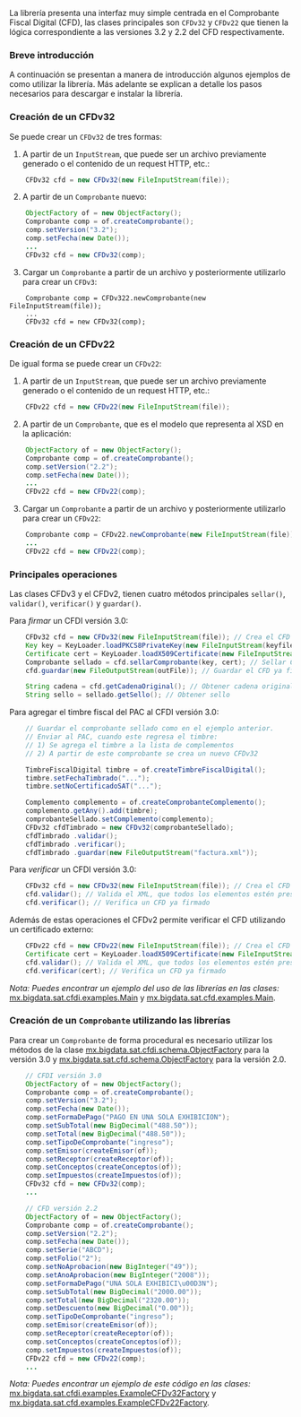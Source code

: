 La librería presenta una interfaz muy simple centrada en el Comprobante Fiscal Digital (CFD), las clases principales son `CFDv32` y `CFDv22` que tienen la lógica correspondiente a las versiones 3.2 y 2.2 del CFD respectivamente.

### Breve introducción

A continuación se presentan a manera de introducción algunos ejemplos de como utilizar la librería. Más adelante se explican a detalle los pasos necesarios para descargar e instalar la librería.

### Creación de un CFDv32

Se puede crear un `CFDv32` de tres formas:

1) A partir de un `InputStream`, que puede ser un archivo previamente  generado o el contenido de un request HTTP, etc.:
```java
    CFDv32 cfd = new CFDv32(new FileInputStream(file));
```
2) A partir de un `Comprobante` nuevo: 
```java
    ObjectFactory of = new ObjectFactory();
    Comprobante comp = of.createComprobante();
    comp.setVersion("3.2");
    comp.setFecha(new Date());
    ...
    CFDv32 cfd = new CFDv32(comp);
```
3) Cargar un `Comprobante` a partir de un archivo y posteriormente utilizarlo para crear un `CFDv3`: 
```
    Comprobante comp = CFDv322.newComprobante(new FileInputStream(file));
    ...
    CFDv32 cfd = new CFDv32(comp);
```

### Creación de un CFDv22

De igual forma se puede crear un `CFDv22`:

1) A partir de un `InputStream`, que puede ser un archivo previamente  generado o el contenido de un request HTTP, etc.:
```java
    CFDv22 cfd = new CFDv22(new FileInputStream(file));
```
2) A partir de un `Comprobante`, que es el modelo que representa al XSD en la aplicación: 
```java
    ObjectFactory of = new ObjectFactory();
    Comprobante comp = of.createComprobante();
    comp.setVersion("2.2");
    comp.setFecha(new Date());
    ...
    CFDv22 cfd = new CFDv22(comp);
```
3) Cargar un `Comprobante` a partir de un archivo y posteriormente utilizarlo para crear un `CFDv22`: 
```java
    Comprobante comp = CFDv22.newComprobante(new FileInputStream(file));
    ...
    CFDv22 cfd = new CFDv22(comp);
```

### Principales operaciones

Las clases CFDv3 y el CFDv2, tienen cuatro métodos principales `sellar()`, `validar()`,  `verificar()` y `guardar()`.

Para _firmar_ un CFDI versión 3.0:
```java
    CFDv32 cfd = new CFDv32(new FileInputStream(file)); // Crea el CFD a partir de un archivo
    Key key = KeyLoader.loadPKCS8PrivateKey(new FileInputStream(keyfile),  password); // Carga la llave privada
    Certificate cert = KeyLoader.loadX509Certificate(new FileInputStream(certFile)); // Carga el certificado
    Comprobante sellado = cfd.sellarComprobante(key, cert); // Sellar CFD y obtener un Comprobante sellado
    cfd.guardar(new FileOutputStream(outFile)); // Guardar el CFD ya firmado

    String cadena = cfd.getCadenaOriginal(); // Obtener cadena original
    String sello = sellado.getSello(); // Obtener sello
```

Para agregar el timbre fiscal del PAC al CFDI versión 3.0:

```java
    // Guardar el comprobante sellado como en el ejemplo anterior.
    // Enviar al PAC, cuando este regresa el timbre:
    // 1) Se agrega el timbre a la lista de complementos
    // 2) A partir de este comprobante se crea un nuevo CFDv32

    TimbreFiscalDigital timbre = of.createTimbreFiscalDigital();
    timbre.setFechaTimbrado("...");
    timbre.setNoCertificadoSAT("...");

    Complemento complemento = of.createComprobanteComplemento();
    complemento.getAny().add(timbre);
    comprobanteSellado.setComplemento(complemento);
    CFDv32 cfdTimbrado = new CFDv32(comprobanteSellado);
    cfdTimbrado .validar();
    cfdTimbrado .verificar();
    cfdTimbrado .guardar(new FileOutputStream("factura.xml"));
```

Para _verificar_ un CFDI versión 3.0:

```java
    CFDv32 cfd = new CFDv32(new FileInputStream(file)); // Crea el CFD a partir de un archivo
    cfd.validar(); // Valida el XML, que todos los elementos estén presentes
    cfd.verificar(); // Verifica un CFD ya firmado
```


Además de estas operaciones el CFDv2 permite verificar el CFD utilizando un certificado externo:

```java
    CFDv22 cfd = new CFDv22(new FileInputStream(file)); // Crea el CFD a partir de un archivo
    Certificate cert = KeyLoader.loadX509Certificate(new FileInputStream(certFile)); // Carga el certificado
    cfd.validar(); // Valida el XML, que todos los elementos estén presentes
    cfd.verificar(cert); // Verifica un CFD ya firmado
```

_Nota:  Puedes encontrar un ejemplo del uso de las librerías en las clases:_ [mx.bigdata.sat.cfdi.examples.Main](https://github.com/bigdata-mx/factura-electronica/blob/master/src/main/java/mx/bigdata/sat/cfdi/examples/Main.java) y [mx.bigdata.sat.cfd.examples.Main](https://github.com/bigdata-mx/factura-electronica/blob/master/src/main/java/mx/bigdata/sat/cfd/examples/Main.java).
 
### Creación de un `Comprobante` utilizando las librerías

Para crear un `Comprobante` de forma procedural es necesario utilizar los métodos de la clase [mx.bigdata.sat.cfdi.schema.ObjectFactory](http://factura-electronica.googlecode.com/svn/javadoc/mx/bigdata/sat/cfdi/schema/ObjectFactory.html) para la versión 3.0 y [mx.bigdata.sat.cfd.schema.ObjectFactory](http://factura-electronica.googlecode.com/svn/javadoc/mx/bigdata/sat/cfd/schema/ObjectFactory.html) para la versión 2.0.

```java
    // CFDI versión 3.0
    ObjectFactory of = new ObjectFactory();
    Comprobante comp = of.createComprobante();
    comp.setVersion("3.2");
    comp.setFecha(new Date());
    comp.setFormaDePago("PAGO EN UNA SOLA EXHIBICION");
    comp.setSubTotal(new BigDecimal("488.50"));
    comp.setTotal(new BigDecimal("488.50"));
    comp.setTipoDeComprobante("ingreso");
    comp.setEmisor(createEmisor(of));
    comp.setReceptor(createReceptor(of));
    comp.setConceptos(createConceptos(of));
    comp.setImpuestos(createImpuestos(of));
    CFDv32 cfd = new CFDv32(comp); 
    ...
```

```java
    // CFD versión 2.2
    ObjectFactory of = new ObjectFactory();
    Comprobante comp = of.createComprobante();
    comp.setVersion("2.2");
    comp.setFecha(new Date());
    comp.setSerie("ABCD");
    comp.setFolio("2");
    comp.setNoAprobacion(new BigInteger("49"));
    comp.setAnoAprobacion(new BigInteger("2008"));
    comp.setFormaDePago("UNA SOLA EXHIBICI\u00D3N");
    comp.setSubTotal(new BigDecimal("2000.00"));
    comp.setTotal(new BigDecimal("2320.00"));
    comp.setDescuento(new BigDecimal("0.00"));
    comp.setTipoDeComprobante("ingreso");
    comp.setEmisor(createEmisor(of));
    comp.setReceptor(createReceptor(of));
    comp.setConceptos(createConceptos(of));
    comp.setImpuestos(createImpuestos(of));
    CFDv22 cfd = new CFDv22(comp); 
    ...
```

_Nota:  Puedes encontrar un ejemplo de este código en las clases:_ [mx.bigdata.sat.cfdi.examples.ExampleCFDv32Factory](https://github.com/bigdata-mx/factura-electronica/blob/master/src/main/java/mx/bigdata/sat/cfdi/examples/ExampleCFDv32Factory.java)  y [mx.bigdata.sat.cfd.examples.ExampleCFDv22Factory](https://github.com/bigdata-mx/factura-electronica/blob/master/src/main/java/mx/bigdata/sat/cfd/examples/ExampleCFDv22Factory.java).